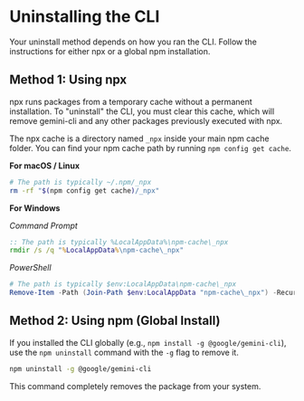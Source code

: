 # Uninstalling the CLI

Your uninstall method depends on how you ran the CLI. Follow the instructions
for either npx or a global npm installation.

## Method 1: Using npx

npx runs packages from a temporary cache without a permanent installation. To
"uninstall" the CLI, you must clear this cache, which will remove gemini-cli and
any other packages previously executed with npx.

The npx cache is a directory named `_npx` inside your main npm cache folder. You
can find your npm cache path by running `npm config get cache`.

**For macOS / Linux**

```bash
# The path is typically ~/.npm/_npx
rm -rf "$(npm config get cache)/_npx"
```

**For Windows**

_Command Prompt_

```cmd
:: The path is typically %LocalAppData%\npm-cache\_npx
rmdir /s /q "%LocalAppData%\npm-cache\_npx"
```

_PowerShell_

```powershell
# The path is typically $env:LocalAppData\npm-cache\_npx
Remove-Item -Path (Join-Path $env:LocalAppData "npm-cache\_npx") -Recurse -Force
```

## Method 2: Using npm (Global Install)

If you installed the CLI globally (e.g., `npm install -g @google/gemini-cli`),
use the `npm uninstall` command with the `-g` flag to remove it.

```bash
npm uninstall -g @google/gemini-cli
```

This command completely removes the package from your system.
